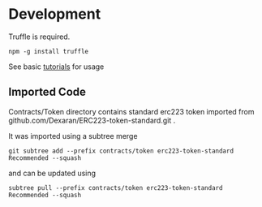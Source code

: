 # Development

Truffle is required.
```
npm -g install truffle
```
 See basic [tutorials](http://truffleframework.com/tutorials/debugging-a-smart-contract) for usage 

## Imported Code
Contracts/Token directory contains standard erc223 token imported from github.com/Dexaran/ERC223-token-standard.git .

It was imported using a subtree merge
```
git subtree add --prefix contracts/token erc223-token-standard Recommended --squash
```
and can be updated using
```
subtree pull --prefix contracts/token erc223-token-standard Recommended --squash
```
